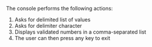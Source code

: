 The console performs the following actions:
1. Asks for delimited list of values
2. Asks for delimiter character
3. Displays validated numbers in a comma-separated list
4. The user can then press any key to exit
